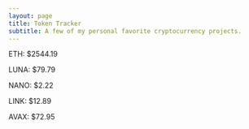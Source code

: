 ```yaml
---
layout: page
title: Token Tracker
subtitle: A few of my personal favorite cryptocurrency projects.
---
```


<!--BEGINCRYPTOINPUT-->
ETH: $2544.19

LUNA: $79.79

NANO: $2.22

LINK: $12.89

AVAX: $72.95

<!--ENDCRYPTOINPUT-->
